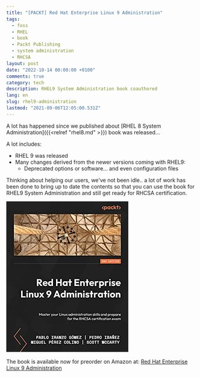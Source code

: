 ```yaml
---
title: "[PACKT] Red Hat Enterprise Linux 9 Administration"
tags:
  - foss
  - RHEL
  - book
  - Packt Publishing
  - system administration
  - RHCSA
layout: post
date: "2022-10-14 00:00:00 +0100"
comments: true
category: tech
description: RHEL9 System Administration book coauthored
lang: en
slug: rhel9-administration
lastmod: "2021-09-06T12:05:00.531Z"
---
```


A lot has happened since we published about [RHEL 8 System Administration]({{<relref "rhel8.md" >}}) book was released...

A lot includes:

- RHEL 9 was released
- Many changes derived from the newer versions coming with RHEL9:
  - Deprecated options or software... and even configuration files

Thinking about helping our users, we've not been idle.. a lot of work has been done to bring up to date the contents so that you can use the book for RHEL9 System Administration and still get ready for RHCSA certification.

[![Red Hat Enterprise Linux 9 Administration cover](/rhel9-cover.png)](https://s.admins.guru/buy-on-amazon-rhel9)

The book is available now for preorder on Amazon at: [Red Hat Enterprise Linux 9 Administration](https://s.admins.guru/buy-on-amazon-rhel9)

